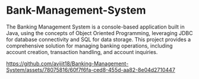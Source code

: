 # Bank-Management-System
The Banking Management System is a console-based application built in Java, using the concepts of Object Oriented Programming, leveraging JDBC for database connectivity and SQL for data storage. This project provides a comprehensive solution for managing banking operations, including account creation, transaction handling, and account inquiries.

https://github.com/avijit18/Banking-Management-System/assets/78075816/60f7f6fa-ced8-455d-aa82-8e04d2710447

